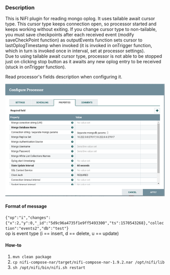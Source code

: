 ### Description
This is NiFI plugin for reading mongo oplog. It uses tailable await cursor type. This cursor type keeps connection open, so processor started and keeps working without exiting. If you change cursor type to non-tailable, you must save checkpoints after each received event (modify saveCheckPoint function) as outputEvents function sets cursor to lastOplogTimestamp when invoked (it is invoked in onTrigger function, which in turn is invoked once in interval, set at processor settings).  
Due to using tailable await cursor type, processor is not able to be stopped just on clicking stop button as it awaits any new oplog entry to be received (stuck in onTrigger function).
  
Read processor's fields description when configuring it.  
  
![alt text](https://github.com/Easthy/nifi-mongo-plugin/blob/master/ProcessorScreenshot.png)


#### Format of message
```{"op":"i","changes":{"x":2,"y":0,"_id":"5d9c96a4735f1e9ff5493300","ts":1570543268},"collection":"events2","db":"test"}```  
op is event type (i == insert, d == delete, u == update)  

#### How-to
1. `mvn clean package`   
2. `cp nifi-compose-nar/target/nifi-compose-nar-1.9.2.nar /opt/nifi/lib`  
3. `sh /opt/nifi/bin/nifi.sh restart`  